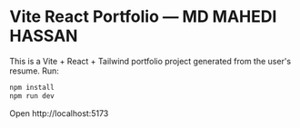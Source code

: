 # Vite React Portfolio — MD MAHEDI HASSAN

This is a Vite + React + Tailwind portfolio project generated from the user's resume. Run:

```bash
npm install
npm run dev
```

Open http://localhost:5173
